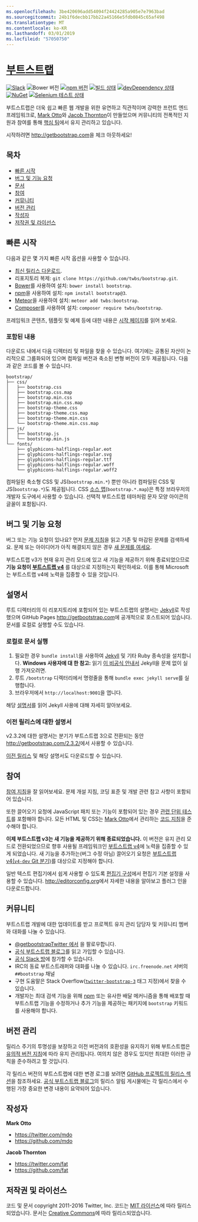```yaml
---
ms.openlocfilehash: 3be420696add54094f24424285a905e7e7963bad
ms.sourcegitcommit: 24b1f6decbb17bb22a45166e5fdb0845c65af498
ms.translationtype: MT
ms.contentlocale: ko-KR
ms.lasthandoff: 03/01/2019
ms.locfileid: "57050750"
---
```

# <a name="bootstraphttpgetbootstrapcom"></a>[부트스트랩](http://getbootstrap.com)

[![Slack](https://bootstrap-slack.herokuapp.com/badge.svg)](https://bootstrap-slack.herokuapp.com)
![Bower 버전](https://img.shields.io/bower/v/bootstrap.svg)
[![npm 버전](https://img.shields.io/npm/v/bootstrap.svg)](https://www.npmjs.com/package/bootstrap)
[![빌드 상태](https://img.shields.io/travis/twbs/bootstrap/master.svg)](https://travis-ci.org/twbs/bootstrap)
[![devDependency 상태](https://img.shields.io/david/dev/twbs/bootstrap.svg)](https://david-dm.org/twbs/bootstrap#info=devDependencies)
[![NuGet](https://img.shields.io/nuget/v/bootstrap.svg)](https://www.nuget.org/packages/Bootstrap)
[![Selenium 테스트 상태](https://saucelabs.com/browser-matrix/bootstrap.svg)](https://saucelabs.com/u/bootstrap)

부트스트랩은 더욱 쉽고 빠른 웹 개발을 위한 유연하고 직관적이며 강력한 프런트 엔드 프레임워크로, [Mark Otto](https://twitter.com/mdo)와 [Jacob Thornton](https://twitter.com/fat)이 만들었으며 커뮤니티의 전폭적인 지원과 참여를 통해 [핵심 팀](https://github.com/orgs/twbs/people)에서 유지 관리하고 있습니다.

시작하려면 <http://getbootstrap.com>을 체크 아웃하세요!


## <a name="table-of-contents"></a>목차

* [빠른 시작](#quick-start)
* [버그 및 기능 요청](#bugs-and-feature-requests)
* [문서](#documentation)
* [참여](#contributing)
* [커뮤니티](#community)
* [버전 관리](#versioning)
* [작성자](#creators)
* [저작권 및 라이선스](#copyright-and-license)


## <a name="quick-start"></a>빠른 시작

다음과 같은 몇 가지 빠른 시작 옵션을 사용할 수 있습니다.

* [최신 릴리스 다운로드](https://github.com/twbs/bootstrap/archive/v3.3.7.zip).
* 리포지토리 복제: `git clone https://github.com/twbs/bootstrap.git`.
* [Bower](http://bower.io)를 사용하여 설치: `bower install bootstrap`.
* [npm](https://www.npmjs.com)을 사용하여 설치: `npm install bootstrap@3`.
* [Meteor](https://www.meteor.com)을 사용하여 설치: `meteor add twbs:bootstrap`.
* [Composer](https://getcomposer.org)를 사용하여 설치: `composer require twbs/bootstrap`.

프레임워크 콘텐츠, 템플릿 및 예제 등에 대한 내용은 [시작 페이지](http://getbootstrap.com/getting-started/)를 읽어 보세요.

### <a name="whats-included"></a>포함된 내용

다운로드 내에서 다음 디렉터리 및 파일을 찾을 수 있습니다. 여기에는 공통된 자산이 논리적으로 그룹화되어 있으며 컴파일 버전과 축소된 변형 버전이 모두 제공됩니다. 다음과 같은 코드를 볼 수 있습니다.

```
bootstrap/
├── css/
│   ├── bootstrap.css
│   ├── bootstrap.css.map
│   ├── bootstrap.min.css
│   ├── bootstrap.min.css.map
│   ├── bootstrap-theme.css
│   ├── bootstrap-theme.css.map
│   ├── bootstrap-theme.min.css
│   └── bootstrap-theme.min.css.map
├── js/
│   ├── bootstrap.js
│   └── bootstrap.min.js
└── fonts/
    ├── glyphicons-halflings-regular.eot
    ├── glyphicons-halflings-regular.svg
    ├── glyphicons-halflings-regular.ttf
    ├── glyphicons-halflings-regular.woff
    └── glyphicons-halflings-regular.woff2
```

컴파일된 축소형 CSS 및 JS(`bootstrap.min.*`) 뿐만 아니라 컴파일된 CSS 및 JS(`bootstrap.*`)도 제공됩니다. CSS [소스 맵](https://developer.chrome.com/devtools/docs/css-preprocessors)(`bootstrap.*.map`)은 특정 브라우저의 개발자 도구에서 사용할 수 있습니다. 선택적 부트스트랩 테마처럼 문자 모양 아이콘의 글꼴이 포함됩니다.


## <a name="bugs-and-feature-requests"></a>버그 및 기능 요청

버그 또는 기능 요청이 있나요? 먼저 [문제 지침](https://github.com/twbs/bootstrap/blob/master/CONTRIBUTING.md#using-the-issue-tracker)을 읽고 기존 및 마감된 문제를 검색하세요. 문제 또는 아이디어가 아직 해결되지 않은 경우 [새 문제를 여세요](https://github.com/twbs/bootstrap/issues/new).

부트스트랩 v3가 현재 유지 관리 모드에 있고 새 기능을 제공하기 위해 종료되었으므로 **기능 요청이 [부트스트랩 v4](https://github.com/twbs/bootstrap/tree/v4-dev)** 를 대상으로 지정하는지 확인하세요. 이를 통해 Microsoft는 부트스트랩 v4에 노력을 집중할 수 있을 것입니다.


## <a name="documentation"></a>설명서

루트 디렉터리의 이 리포지토리에 포함되어 있는 부트스트랩의 설명서는 [Jekyll](http://jekyllrb.com)로 작성했으며 GitHub Pages <http://getbootstrap.com>에 공개적으로 호스트되어 있습니다. 문서를 로컬로 실행할 수도 있습니다.

### <a name="running-documentation-locally"></a>로컬로 문서 실행

1. 필요한 경우 `bundle install`을 사용하여 [Jekyll](http://jekyllrb.com/docs/installation) 및 기타 Ruby 종속성을 설치합니다.
   **Windows 사용자에 대 한 참고:** 읽기 [이 비공식 안내서](http://jekyll-windows.juthilo.com/) Jekyll을 문제 없이 실행 가져오려면.
2. 루트 `/bootstrap` 디렉터리에서 명령줄을 통해 `bundle exec jekyll serve`를 실행합니다.
4. 브라우저에서 `http://localhost:9001`을 엽니다.

해당 [설명서](http://jekyllrb.com/docs/home/)를 읽어 Jekyll 사용에 대해 자세히 알아보세요.

### <a name="documentation-for-previous-releases"></a>이전 릴리스에 대한 설명서

v2.3.2에 대한 설명서는 분기가 부트스트랩 3으로 전환되는 동안 <http://getbootstrap.com/2.3.2/>에서 사용할 수 있습니다.

[이전 릴리스](https://github.com/twbs/bootstrap/releases) 및 해당 설명서도 다운로드할 수 있습니다.


## <a name="contributing"></a>참여

[참여 지침](https://github.com/twbs/bootstrap/blob/master/CONTRIBUTING.md)을 잘 읽어보세요. 문제 개설 지침, 코딩 표준 및 개발 관련 참고 사항이 포함되어 있습니다.

또한 끌어오기 요청에 JavaScript 패치 또는 기능이 포함되어 있는 경우 [관련 단위 테스트](https://github.com/twbs/bootstrap/tree/master/js/tests)를 포함해야 합니다. 모든 HTML 및 CSS는 [Mark Otto](https://github.com/mdo)에서 관리하는 [코드 지침](https://github.com/mdo/code-guide)을 준수해야 합니다.

**이제 부트스트랩 v3는 새 기능을 제공하기 위해 종료되었습니다.** 이 버전은 유지 관리 모드로 전환되었으므로 향후 사용될 프레임워크인 [부트스트랩 v4](https://github.com/twbs/bootstrap/tree/v4-dev)에 노력을 집중할 수 있게 되었습니다. 새 기능을 추가하는(버그 수정 아님) 끌어오기 요청은 [부트스트랩 v4(`v4-dev` Git 분기)](https://github.com/twbs/bootstrap/tree/v4-dev)를 대상으로 지정해야 합니다.

일반 텍스트 편집기에서 쉽게 사용할 수 있도록 [편집기 구성](https://github.com/twbs/bootstrap/blob/master/.editorconfig)에서 편집기 기본 설정을 사용할 수 있습니다. <http://editorconfig.org>에서 자세한 내용을 알아보고 플러그 인을 다운로드합니다.


## <a name="community"></a>커뮤니티

부트스트랩 개발에 대한 업데이트를 받고 프로젝트 유지 관리 담당자 및 커뮤니티 멤버와 대화를 나눌 수 있습니다.

* [@getbootstrapTwitter 에서](https://twitter.com/getbootstrap) 을 팔로우합니다.
* [공식 부트스트랩 블로그](http://blog.getbootstrap.com)를 읽고 가입할 수 있습니다.
* [공식 Slack 방](https://bootstrap-slack.herokuapp.com)에 참가할 수 있습니다.
* IRC의 동료 부트스트래퍼와 대화를 나눌 수 있습니다. `irc.freenode.net` 서버의 `##bootstrap` 채널
* 구현 도움말은 Stack Overflow([`twitter-bootstrap-3`](https://stackoverflow.com/questions/tagged/twitter-bootstrap-3) 태그 지정)에서 찾을 수 있습니다.
* 개발자는 최대 검색 기능을 위해 [npm](https://www.npmjs.com/browse/keyword/bootstrap) 또는 유사한 배달 메커니즘을 통해 배포할 때 부트스트랩 기능을 수정하거나 추가 기능을 제공하는 패키지에 `bootstrap` 키워드를 사용해야 합니다.


## <a name="versioning"></a>버전 관리

릴리스 주기의 투명성을 보장하고 이전 버전과의 호환성을 유지하기 위해 부트스트랩은 [유의적 버전 지침](http://semver.org/)에 따라 유지 관리됩니다. 여의치 않은 경우도 있지만 최대한 이러한 규칙을 준수하려고 할 것입니다.

각 릴리스 버전의 부트스트랩에 대한 변경 로그를 보려면 [GitHub 프로젝트의 릴리스 섹션](https://github.com/twbs/bootstrap/releases)을 참조하세요. [공식 부트스트랩 블로그](http://blog.getbootstrap.com)의 릴리스 알림 게시물에는 각 릴리스에서 수행된 가장 중요한 변경 내용이 요약되어 있습니다.


## <a name="creators"></a>작성자

**Mark Otto**

* <https://twitter.com/mdo>
* <https://github.com/mdo>

**Jacob Thornton**

* <https://twitter.com/fat>
* <https://github.com/fat>


## <a name="copyright-and-license"></a>저작권 및 라이선스

코드 및 문서 copyright 2011-2016 Twitter, Inc. 코드는 [MIT 라이선스](https://github.com/twbs/bootstrap/blob/master/LICENSE)에 따라 릴리스되었습니다. 문서는 [Creative Commons](https://github.com/twbs/bootstrap/blob/master/docs/LICENSE)에 따라 릴리스되었습니다.
